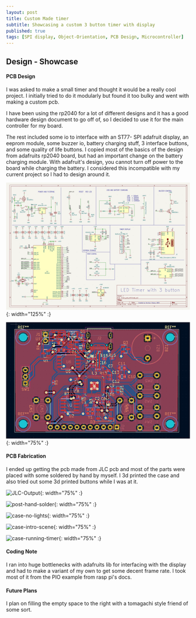 ```yaml
---
layout: post
title: Custom Made timer
subtitle: Showcasing a custom 3 button timer with display
published: true
tags: [SPI display, Object-Orientation, PCB Design, Microcontroller]
---
```


## Design - Showcase


#### PCB Design 

I was asked to make a small timer and thought it would be a really cool project. I initially tried to do it modularly but found it too bulky and went with making a custom pcb. 

 I have been using the rp2040 for a lot of different designs and it has a good hardware design document to go off of, so I decided to use it for the main controller for my board. 
 
 The rest included some io to interface with an ST77- SPI adafruit display, an eeprom module, some buzzer io, battery charging stuff, 3 interface buttons, and some quality of life buttons. I copied most of the basics of the design from adafruits rp2040 board, but had an important change on the battery charging module. With adafruit's design, you cannot turn off power to the board while charging the battery. I considered this incompatible with my current project so I had to design around it.     



![schematic](https://github.com/hbchaney/Blog_pictures/blob/master/Marianne_timer/pcb_schem.png?raw=true){: width="125%" :}


![pcb-layout](https://github.com/hbchaney/Blog_pictures/blob/master/Marianne_timer/pcb_layout.png?raw=true){: width="75%" :}



#### PCB Fabrication 

I ended up getting the pcb made from JLC pcb and most of the parts were placed with some soldered by hand by myself. I 3d printed the case and also tried out some 3d printed buttons while I was at it. 


![JLC-Output](https://github.com/hbchaney/Blog_pictures/blob/master/Marianne_timer/IMG_7521_01.png?raw=true){: width="75%" :}


![post-hand-solder](https://github.com/hbchaney/Blog_pictures/blob/master/Marianne_timer/IMG_7537_01.png?raw=true){: width="75%" :}


![case-no-lights](https://github.com/hbchaney/Blog_pictures/blob/master/Marianne_timer/IMG_7362.png?raw=true){: width="75%" :}

![case-intro-scene](https://github.com/hbchaney/Blog_pictures/blob/master/Marianne_timer/IMG_7452.png?raw=true){: width="75%" :}

![case-running-timer](https://github.com/hbchaney/Blog_pictures/blob/master/Marianne_timer/IMG_7456.png?raw=true){: width="75%" :}


#### Coding Note

I ran into huge bottlenecks with adafruits lib for interfacing with the display and had to make a variant of my own to get some decent frame rate. I took most of it from the PIO example from rasp pi's docs. 


#### Future Plans 

I plan on filling the empty space to the right with a tomagachi style friend of some sort. 
